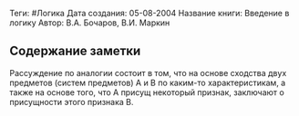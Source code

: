 Теги: #Логика
Дата создания: 05-08-2004
Название книги: Введение в логику
Автор: В.А. Бочаров, В.И. Маркин
## Содержание заметки
Рассуждение по аналогии состоит в том, что на основе сходства двух предметов (систем предметов) A и B по каким-то характеристикам, а также на основе того, что А присущ некоторый признак, заключают о присущности этого признака B.

